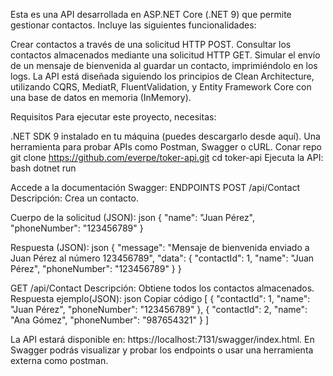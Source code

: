 Esta es una API desarrollada en ASP.NET Core (.NET 9) que permite gestionar contactos. Incluye las siguientes funcionalidades:

Crear contactos a través de una solicitud HTTP POST.
Consultar los contactos almacenados mediante una solicitud HTTP GET.
Simular el envío de un mensaje de bienvenida al guardar un contacto, imprimiéndolo en los logs.
La API está diseñada siguiendo los principios de Clean Architecture, utilizando CQRS, MediatR, FluentValidation, y Entity Framework Core con una base de datos en memoria (InMemory).

Requisitos
Para ejecutar este proyecto, necesitas:

.NET SDK 9 instalado en tu máquina (puedes descargarlo desde aquí).
Una herramienta para probar APIs como Postman, Swagger o cURL.
Conar repo
git clone https://github.com/everpe/toker-api.git
cd toker-api
Ejecuta la API:
bash
dotnet run

Accede a la documentación Swagger:
ENDPOINTS
POST /api/Contact
Descripción: Crea un contacto.

Cuerpo de la solicitud (JSON):
json
{
  "name": "Juan Pérez",
  "phoneNumber": "123456789"
}

Respuesta (JSON):
json
{
  "message": "Mensaje de bienvenida enviado a Juan Pérez al número 123456789",
  "data": {
    "contactId": 1,
    "name": "Juan Pérez",
    "phoneNumber": "123456789"
  }
}



GET /api/Contact
Descripción: Obtiene todos los contactos almacenados.
Respuesta ejemplo(JSON):
json
Copiar código
[
  {
    "contactId": 1,
    "name": "Juan Pérez",
    "phoneNumber": "123456789"
  },
  {
    "contactId": 2,
    "name": "Ana Gómez",
    "phoneNumber": "987654321"
  }
]


La API estará disponible en: https://localhost:7131/swagger/index.html.
En Swagger podrás visualizar y probar los endpoints o usar una herramienta externa como postman.

